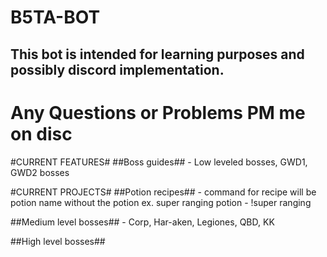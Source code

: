 # B5TA-BOT #


## This bot is intended for learning purposes and possibly discord implementation. ##
# Any Questions or Problems PM me on disc #

#CURRENT FEATURES#
##Boss guides## - Low leveled bosses, GWD1, GWD2 bosses

#CURRENT PROJECTS#
##Potion recipes## - command for recipe will be potion name without the potion ex. super ranging potion - !super ranging

##Medium level bosses## - Corp, Har-aken, Legiones, QBD, KK

##High level bosses##
